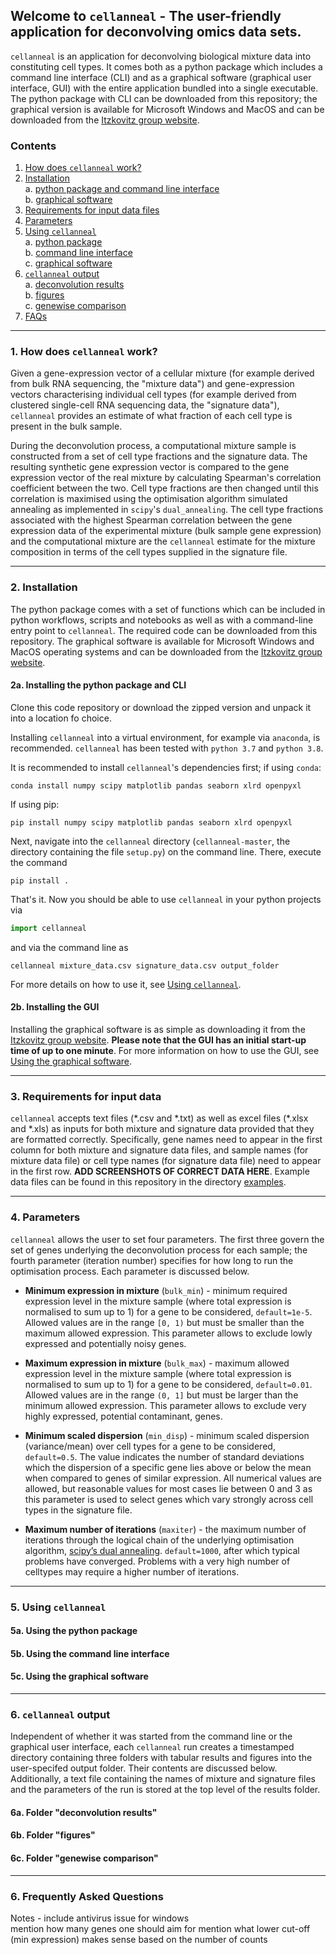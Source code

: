## Welcome to `cellanneal` - The user-friendly application for deconvolving omics data sets.

`cellanneal` is an application for deconvolving biological mixture data into constituting cell types. It comes both as a python package which includes a command line interface (CLI) and as a graphical software (graphical user interface, GUI) with the entire application bundled into a single executable. The python package with CLI can be downloaded from this repository; the graphical version is available for Microsoft Windows and MacOS and can be downloaded from the [Itzkovitz group website](http://shalevlab.weizmann.ac.il/resources/).

### Contents
1. [How does `cellanneal` work?](#1-how-does-cellanneal-work)  
2. [Installation](#2-installation)  
    a. [python package and command line interface](#2a-installing-the-python-package-and-cli)  
    b. [graphical software](#2b-installing-the-gui)  
3. [Requirements for input data files](#3-requirements-for-input-data)  
4. [Parameters](#4-parameters)  
5. [Using `cellanneal`](#5-using-cellanneal)  
    a. [python package](#5-using-the-python-package)  
    b. [command line interface](#5b-using-the-command-line-interface)  
    c. [graphical software](#5c-using-the-graphical-software)
6. [`cellanneal` output](#6-cellanneal-output)  
    a. [deconvolution results](#6a-folder-deconvolution-results)  
    b. [figures](#6b-folder-figures)  
    c. [genewise comparison](#6c-folder-genewise-comparison)  
7. [FAQs](#7-frequently-asked-questions)  


***

### 1. How does `cellanneal` work?
Given a gene-expression vector of a cellular mixture (for example derived from bulk RNA sequencing, the "mixture data") and gene-expression vectors characterising individual cell types (for example derived from clustered single-cell RNA sequencing data, the "signature data"), `cellanneal` provides an estimate of what fraction of each cell type is present in the bulk sample.  

During the deconvolution process, a computational mixture sample is constructed from a set of cell type fractions and the signature data. The resulting synthetic gene expression vector is compared to the gene expression vector of the real mixture by calculating Spearman's correlation coefficient between the two. Cell type fractions are then changed until this correlation is maximised using the optimisation algorithm simulated annealing as implemented in `scipy`'s `dual_annealing`. The cell type fractions associated with the highest Spearman correlation between the gene expression data of the experimental mixture (bulk sample gene expression) and the computational mixture are the `cellanneal` estimate for the mixture composition in terms of the cell types supplied in the signature file.

***

### 2. Installation
The python package comes with a set of functions which can be included in python workflows, scripts and notebooks as well as with a command-line entry point to `cellanneal`. The required code can be downloaded from this repository. The graphical software is available for Microsoft Windows and MacOS operating systems and can be downloaded from the [Itzkovitz group website](http://shalevlab.weizmann.ac.il/resources/).

#### 2a. Installing the python package and CLI
Clone this code repository or download the zipped version and unpack it into a location fo choice.  

Installing `cellanneal` into a virtual environment, for example via `anaconda`, is recommended. `cellanneal` has been tested with `python 3.7` and `python 3.8`.

It is recommended to install `cellanneal`'s dependencies first; if using `conda`:

    conda install numpy scipy matplotlib pandas seaborn xlrd openpyxl

If using pip:

    pip install numpy scipy matplotlib pandas seaborn xlrd openpyxl

Next, navigate into the `cellanneal` directory (`cellanneal-master`, the directory containing the file `setup.py`) on the command line. There, execute the command

    pip install .

That's it. Now you should be able to use `cellanneal` in your python projects via

```python
import cellanneal
```

and via the command line as

    cellanneal mixture_data.csv signature_data.csv output_folder

For more details on how to use it, see [Using `cellanneal`](#5-using-cellanneal).

#### 2b. Installing the GUI

Installing the graphical software is as simple as downloading it from the [Itzkovitz group website](http://shalevlab.weizmann.ac.il/resources/). **Please note that the GUI has an initial start-up time of up to one minute**. For more information on how to use the GUI, see [Using the graphical software](#5c-using-the-graphical-software).

***

### 3. Requirements for input data
`cellanneal` accepts text files (\*.csv and \*.txt) as well as excel files (\*.xlsx and \*.xls) as inputs for both mixture and signature data provided that they are formatted correctly. Specifically, gene names need to appear in the first column for both mixture and signature data files, and sample names (for mixture data file) or cell type names (for signature data file) need to appear in the first row. **ADD SCREENSHOTS OF CORRECT DATA HERE**. Example data files can be found in this repository in the directory [examples](https://github.com/LiBuchauer/cellanneal/tree/master/examples).
***

### 4. Parameters
`cellanneal` allows the user to set four parameters. The first three govern the set of genes underlying the deconvolution process for each sample; the fourth parameter (iteration number) specifies for how long to run the optimisation process. Each parameter is discussed below.

* **Minimum expression in mixture** (`bulk_min`) - minimum required expression level in the mixture sample (where total expression is normalised to sum up to 1) for a gene to be considered, `default=1e-5`. Allowed values are in the range `[0, 1)` but must be smaller than the maximum allowed expression. This parameter allows to exclude lowly expressed and potentially noisy genes.

* **Maximum expression in mixture** (`bulk_max`) - maximum allowed expression level in the mixture sample (where total expression is normalised to sum up to 1) for a gene to be considered, `default=0.01`. Allowed values are in the range `(0, 1]` but must be larger than the minimum allowed expression. This parameter allows to exclude very highly expressed, potential contaminant, genes.

* **Minimum scaled dispersion** (`min_disp`) - minimum scaled dispersion (variance/mean) over cell types for a gene to be considered, `default=0.5`. The value indicates the number of standard deviations which the dispersion of a specific gene lies above or below the mean when compared to genes of similar expression. All numerical values are allowed, but reasonable values for most cases lie between 0 and 3 as this parameter is used to select genes which vary strongly across cell types in the signature file.

* **Maximum number of iterations** (`maxiter`) - the maximum number of iterations through the logical chain of the underlying optimisation algorithm, [scipy’s dual annealing](https://docs.scipy.org/doc/scipy/reference/generated/scipy.optimize.dual_annealing.html). `default=1000`, after which typical problems have converged. Problems with a very high number of celltypes may require a higher number of iterations.

***

### 5. Using `cellanneal`

#### 5a. Using the python package

#### 5b. Using the command line interface

#### 5c. Using the graphical software

***

### 6. `cellanneal` output
Independent of whether it was started from the command line or the graphical user interface, each `cellanneal` run creates a timestamped directory containing  three folders with tabular results and figures into the user-specifed output folder. Their contents are discussed below. Additionally, a text file containing the names of mixture and signature files and the parameters of the run is stored at the top level of the results folder.

#### 6a. Folder "deconvolution results"

#### 6b. Folder "figures"

#### 6c. Folder "genewise comparison"

***

### 6. Frequently Asked Questions
Notes - include antivirus issue for windows  
mention how many genes one should aim for
mention what lower cut-off (min expression) makes sense based on the number of counts
